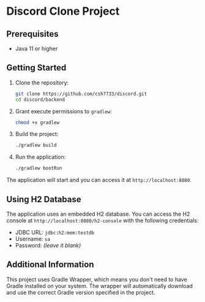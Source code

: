 # Discord Clone Project

## Prerequisites

- Java 11 or higher

## Getting Started

1. Clone the repository:

    ```bash
    git clone https://github.com/csh7733/discord.git
    cd discord/backend
    ```

2. Grant execute permissions to `gradlew`:

    ```bash
    chmod +x gradlew
    ```

3. Build the project:

    ```bash
    ./gradlew build
    ```

4. Run the application:

    ```bash
    ./gradlew bootRun
    ```

The application will start and you can access it at `http://localhost:8080`.

## Using H2 Database

The application uses an embedded H2 database. You can access the H2 console at `http://localhost:8080/h2-console` with the following credentials:

- JDBC URL: `jdbc:h2:mem:testdb`
- Username: `sa`
- Password: *(leave it blank)*

## Additional Information

This project uses Gradle Wrapper, which means you don't need to have Gradle installed on your system. The wrapper will automatically download and use the correct Gradle version specified in the project.
